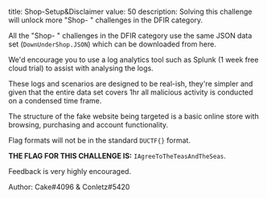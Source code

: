 title: Shop-Setup&Disclaimer
value: 50
description: Solving this challenge will unlock more "Shop- " challenges in the DFIR category.

All the "Shop- " challenges in the DFIR category use the same JSON data set (`DownUnderShop.JSON`) which can be downloaded from here. 

We'd encourage you to use a log analytics tool such as Splunk (1 week free cloud trial) to assist with analysing the logs. 

These logs and scenarios are designed to be real-ish, they're simpler and given that the entire data set covers 1hr all malicious activity is conducted on a condensed time frame. 

The structure of the fake website being targeted is a basic online store with browsing, purchasing and account functionality. 

Flag formats will not be in the standard `DUCTF{}` format.

**THE FLAG FOR THIS CHALLENGE IS:** `IAgreeToTheTeasAndTheSeas`.

Feedback is very highly encouraged.

Author: Cake#4096 & Conletz#5420
